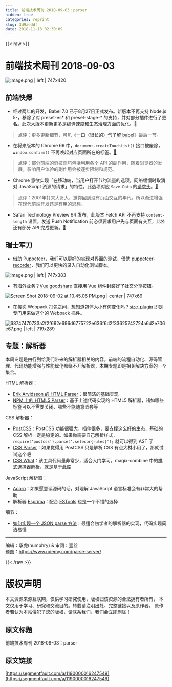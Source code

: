 ```yaml
---
title: 前端技术周刊 2018-09-03：parser
hidden: true
categories: reprint
slug: 3d9aeddf
date: 2018-11-13 02:30:09
---
```


{{< raw >}}
<h1>&#x524D;&#x7AEF;&#x6280;&#x672F;&#x5468;&#x520A; 2018-09-03</h1><p><span class="img-wrap"><img data-src="https://cdn.nlark.com/lark/0/2018/png/15800/1535945380591-95689bb3-c7a3-4cb2-8d4d-d3df3c0a4e7a.png" src="https://static.alili.techhttps://cdn.nlark.com/lark/0/2018/png/15800/1535945380591-95689bb3-c7a3-4cb2-8d4d-d3df3c0a4e7a.png" alt="image.png | left | 747x420" title="image.png | left | 747x420"></span></p><h2>&#x524D;&#x7AEF;&#x5FEB;&#x7206;</h2><ul><li>&#x7ECF;&#x8FC7;&#x4E24;&#x5E74;&#x7684;&#x5F00;&#x53D1;&#xFF0C;Babel 7.0 &#x5DF2;&#x4E8E;8&#x6708;27&#x65E5;&#x6B63;&#x5F0F;&#x53D1;&#x5E03;&#x3002;&#x65B0;&#x7248;&#x672C;&#x4E0D;&#x518D;&#x652F;&#x6301; Node.js 5-&#xFF0C;&#x79FB;&#x9664;&#x4E86;&#x5BF9; preset-es* &#x548C; preset-stage-* &#x7684;&#x652F;&#x6301;&#xFF0C;&#x5E76;&#x5BF9;&#x90E8;&#x5206;&#x63D2;&#x4EF6;&#x8FDB;&#x884C;&#x4E86;&#x66F4;&#x540D;&#x3002;&#x6B64;&#x6B21;&#x5927;&#x7248;&#x672C;&#x66F4;&#x65B0;&#x66F4;&#x591A;&#x662F;&#x7F16;&#x8BD1;&#x901F;&#x5EA6;&#x548C;&#x751F;&#x6001;&#x6CBB;&#x7406;&#x65B9;&#x9762;&#x7684;&#x4F18;&#x5316;&#x3002;<a href="https://babeljs.io/blog/2018/08/27/7.0.0" rel="nofollow noreferrer">&#x1F517;</a></li></ul><blockquote>&#x70B9;&#x8BC4;&#xFF1A;&#x66F4;&#x591A;&#x66F4;&#x65B0;&#x7EC6;&#x8282;&#xFF0C;&#x53EF;&#x89C1;&#x300A;<a href="https://zhuanlan.zhihu.com/p/43249121" rel="nofollow noreferrer">&#x4E00;&#x53E3;&#xFF08;&#x5F88;&#x957F;&#x7684;&#xFF09;&#x6C14;&#x4E86;&#x89E3; babel</a>&#x300B;&#x6700;&#x540E;&#x4E00;&#x8282;&#x3002;</blockquote><ul><li>&#x5728;&#x5C06;&#x6765;&#x7248;&#x672C;&#x7684; Chrome 69 &#x4E2D;&#xFF0C;<code>document.createTouchList()</code> &#x63A5;&#x53E3;&#x88AB;&#x5E9F;&#x9664;&#xFF0C;<code>window.confirm()</code> &#x4E0D;&#x518D;&#x5524;&#x8D77;&#x5BF9;&#x5E94;&#x9875;&#x9762;&#x6240;&#x5728;&#x7684;&#x6807;&#x7B7E;&#x3002;<a href="https://developers.google.com/web/updates/2018/08/chrome-69-deps-rems" rel="nofollow noreferrer">&#x1F517;</a></li></ul><blockquote>&#x70B9;&#x8BC4;&#xFF1A;&#x90E8;&#x5206;&#x524D;&#x7AEF;&#x7684;&#x5947;&#x6280;&#x6DEB;&#x5DE7;&#x5305;&#x62EC;&#x5229;&#x7528;&#x5404;&#x4E2A; API &#x7684;&#x526F;&#x4F5C;&#x7528;&#xFF0C;&#x968F;&#x7740;&#x6D4F;&#x89C8;&#x5668;&#x7684;&#x53D1;&#x5C55;&#xFF0C;&#x5F71;&#x54CD;&#x7528;&#x6237;&#x4F53;&#x9A8C;&#x7684;&#x526F;&#x4F5C;&#x7528;&#x4F1A;&#x88AB;&#x9010;&#x6B65;&#x9650;&#x5236;&#x548C;&#x89C4;&#x8303;&#x3002;</blockquote><ul><li>Chrome &#x610F;&#x6B32;&#x5B9E;&#x73B0;&#x300C;&#x5728;&#x79FB;&#x52A8;&#x7AEF;&#xFF0C;&#x5F53;&#x7528;&#x6237;&#x6253;&#x5F00;&#x8282;&#x7EA6;&#x6D41;&#x91CF;&#x7684;&#x9009;&#x9879;&#xFF0C;&#x7F51;&#x7EDC;&#x7F13;&#x6162;&#x65F6;&#x53D6;&#x6D88;&#x5BF9; JavaScript &#x8D44;&#x6E90;&#x7684;&#x8BF7;&#x6C42;&#x300D;&#x7684;&#x7279;&#x6027;&#x3002;&#x6B64;&#x9009;&#x9879;&#x5BF9;&#x5E94; <code>Save-Data</code> &#x7684;<a href="https://wicg.github.io/netinfo/#-dfn-savedata-dfn-attribute" rel="nofollow noreferrer">&#x8BF7;&#x6C42;&#x5934;</a>&#x3002;<a href="https://www.chromestatus.com/feature/4775088607985664" rel="nofollow noreferrer">&#x1F517;</a></li></ul><blockquote>&#x70B9;&#x8BC4;&#xFF1A;2001&#x5E74;&#x6253;&#x6765;&#x5927;&#x54E5;&#x5927;&#xFF0C;&#x9080;&#x4F60;&#x56DE;&#x5230;&#x6CA1;&#x6709;&#x9875;&#x9762;&#x4EA4;&#x4E92;&#x7684;&#x5E74;&#x4EE3;&#x3002;&#x6240;&#x4EE5;&#x6E10;&#x8FDB;&#x589E;&#x5F3A;&#x5728;&#x73B0;&#x4EE3;&#x524D;&#x7AEF;&#x5F00;&#x53D1;&#x8FD8;&#x662F;&#x6709;&#x7528;&#x7684;&#x601D;&#x60F3;&#x3002;</blockquote><ul><li>Safari Technology Preview 64 &#x53D1;&#x5E03;&#xFF0C;&#x6B64;&#x7248;&#x672C; Fetch API &#x4E0D;&#x518D;&#x652F;&#x6301; <code>content-length</code> &#x8BBE;&#x7F6E;&#xFF0C;&#x53D1;&#x9001; Push Notification &#x524D;&#x5FC5;&#x987B;&#x8981;&#x6C42;&#x7528;&#x6237;&#x5148;&#x4E0E;&#x9875;&#x9762;&#x6709;&#x4EA4;&#x4E92;&#xFF0C;&#x6B64;&#x5916;&#x8FD8;&#x6709;&#x90E8;&#x5206; API &#x5B8C;&#x6210;&#x66F4;&#x65B0;&#x3002;<a href="https://webkit.org/blog/8406/release-notes-for-safari-technology-preview-64/" rel="nofollow noreferrer">&#x1F517;</a></li></ul><h2>&#x745E;&#x58EB;&#x519B;&#x5200;</h2><ul><li>&#x501F;&#x52A9; Puppeteer&#xFF0C;&#x6211;&#x4EEC;&#x53EF;&#x4EE5;&#x66F4;&#x597D;&#x7684;&#x5B9E;&#x73B0;&#x5BF9;&#x754C;&#x9762;&#x7684;&#x6D4B;&#x8BD5;&#xFF0C;&#x501F;&#x52A9; <a href="https://github.com/checkly/puppeteer-recorder" rel="nofollow noreferrer">puppeteer-recorder</a>&#xFF0C;&#x6211;&#x4EEC;&#x53EF;&#x4EE5;&#x66F4;&#x5FEB;&#x7684;&#x5F55;&#x5165;&#x81EA;&#x52A8;&#x5316;&#x6D4B;&#x8BD5;&#x811A;&#x672C;&#x3002;</li></ul><p><span class="img-wrap"><img data-src="https://cdn.nlark.com/lark/0/2018/png/15800/1535899747971-73428581-9922-4717-a40b-14c86ae89563.png" src="https://static.alili.techhttps://cdn.nlark.com/lark/0/2018/png/15800/1535899747971-73428581-9922-4717-a40b-14c86ae89563.png" alt="image.png | left | 747x383" title="image.png | left | 747x383"></span></p><ul><li>&#x6709;&#x6D77;&#x5916;&#x4E1A;&#x52A1;&#xFF1F;<a href="https://github.com/koddr/vue-goodshare/" rel="nofollow noreferrer">Vue goodshare</a> &#x76F4;&#x63A5;&#x7528; Vue &#x7EC4;&#x4EF6;&#x5C01;&#x88C5;&#x597D;&#x4E86;&#x793E;&#x4EA4;&#x5206;&#x4EAB;&#x6309;&#x94AE;&#x3002;</li></ul><p><span class="img-wrap"><img data-src="https://cdn.nlark.com/lark/0/2018/png/15800/1535899558207-b409b249-9b74-481c-b6f7-c872c0a1f5fd.png" src="https://static.alili.techhttps://cdn.nlark.com/lark/0/2018/png/15800/1535899558207-b409b249-9b74-481c-b6f7-c872c0a1f5fd.png" alt="Screen Shot 2018-09-02 at 10.45.06 PM.png | center | 747x69" title="Screen Shot 2018-09-02 at 10.45.06 PM.png | center | 747x69"></span></p><ul><li>&#x5728;&#x6BCF;&#x6B21; Webpack &#x6253;&#x5305;&#x4E4B;&#x95F4;&#xFF0C;&#x60F3;&#x77E5;&#x9053;&#x5305;&#x4F53;&#x5927;&#x5C0F;&#x6709;&#x4F55;&#x53D8;&#x5316;&#x5417;&#xFF1F;<a href="https://github.com/GoogleChromeLabs/size-plugin" rel="nofollow noreferrer">size-plugin</a> &#x5373;&#x662F;&#x4E13;&#x95E8;&#x7528;&#x6765;&#x505A;&#x8FD9;&#x4E2A;&#x7684; Webpack &#x63D2;&#x4EF6;&#x3002;</li></ul><p><span class="img-wrap"><img data-src="https://cdn.nlark.com/lark/0/2018/png/15800/1535899691780-7a5b7682-609e-4440-8539-c88e5c910f3f.png" src="https://static.alili.techhttps://cdn.nlark.com/lark/0/2018/png/15800/1535899691780-7a5b7682-609e-4440-8539-c88e5c910f3f.png" alt="68747470733a2f2f692e696d6775722e636f6d2f33625742724a6d2e706e67.png | left | 719x289" title="68747470733a2f2f692e696d6775722e636f6d2f33625742724a6d2e706e67.png | left | 719x289"></span></p><h2>&#x4E13;&#x9898;&#xFF1A;&#x89E3;&#x6790;&#x5668;</h2><p>&#x672C;&#x5468;&#x4E13;&#x9898;&#x662F;&#x7531;&#x884C;&#x5217;&#x7ED9;&#x6211;&#x4EEC;&#x5E26;&#x6765;&#x7684;&#x89E3;&#x6790;&#x5668;&#x76F8;&#x5173;&#x7684;&#x5185;&#x5BB9;&#x3002;&#x524D;&#x7AEF;&#x7684;&#x6D41;&#x7A0B;&#x81EA;&#x52A8;&#x5316;&#x3001;&#x6E90;&#x7801;&#x7BA1;&#x7406;&#x3001;&#x4EE3;&#x7801;&#x529F;&#x80FD;&#x589E;&#x5F3A;&#x4E0E;&#x6027;&#x80FD;&#x4F18;&#x5316;&#x90FD;&#x7ED5;&#x4E0D;&#x5F00;&#x89E3;&#x6790;&#x5668;&#xFF0C;&#x672C;&#x671F;&#x4E13;&#x9898;&#x5373;&#x662F;&#x76F8;&#x5173;&#x89E3;&#x51B3;&#x65B9;&#x6848;&#x7684;&#x4E00;&#x4E2A;&#x96C6;&#x5408;&#x3002;</p><p>HTML &#x89E3;&#x6790;&#x5668;&#xFF1A;</p><ul><li><a href="http://erik.eae.net/simplehtmlparser/simplehtmlparser.js" rel="nofollow noreferrer">Erik Arvidsson &#x7684; HTML Parser</a>&#xFF1A;&#x5F88;&#x7B80;&#x6D01;&#x7684;&#x57FA;&#x7840;&#x5B9E;&#x73B0;</li><li><a href="https://github.com/inikulin/parse5" rel="nofollow noreferrer">NPM &#x4E0A;&#x7684; HTML5 Parser</a>&#xFF1A;&#x57FA;&#x4E8E;&#x4E0A;&#x8FF0;&#x4EE3;&#x7801;&#x5B9E;&#x73B0;&#x7684; HTML5 &#x89E3;&#x6790;&#x5668;&#xFF0C;&#x8BF8;&#x5982;&#x54EA;&#x4E9B;&#x6807;&#x7B7E;&#x53EF;&#x4EE5;&#x4E0D;&#x9700;&#x8981;&#x5173;&#x95ED;&#x3001;&#x54EA;&#x4E9B;&#x4E0D;&#x80FD;&#x968F;&#x610F;&#x5D4C;&#x5957;&#x7B49;</li></ul><p>CSS &#x89E3;&#x6790;&#x5668;&#xFF1A;</p><ul><li><a href="https://github.com/postcss/postcss" rel="nofollow noreferrer">PostCSS</a>&#xFF1A;PostCSS &#x529F;&#x80FD;&#x5F88;&#x5F3A;&#x5927;&#xFF0C;&#x63D2;&#x4EF6;&#x5F88;&#x591A;&#xFF0C;&#x8981;&#x652F;&#x6491;&#x8FD9;&#x4E48;&#x597D;&#x7684;&#x751F;&#x6001;&#xFF0C;&#x57FA;&#x7840;&#x7684; CSS &#x89E3;&#x6790;&#x4E00;&#x5B9A;&#x662F;&#x7A33;&#x5B9A;&#x7684;&#x3002;&#x5982;&#x679C;&#x4F60;&#x9700;&#x8981;&#x81EA;&#x5DF1;&#x89E3;&#x6790;&#x6837;&#x5F0F;&#xFF0C;<code>require(&apos;postcss&apos;).parse(&apos;.selecor{rules}&apos;);</code> &#x5C31;&#x53EF;&#x4EE5;&#x5F97;&#x5230; AST &#x4E86;</li><li><a href="https://github.com/reworkcss/css" rel="nofollow noreferrer">CSS Parser</a>&#xFF1A;&#x5982;&#x679C;&#x89C9;&#x5F97;&#x7528; PostCSS &#x53EA;&#x662F;&#x89E3;&#x6790; CSS&#xA0;&#x6709;&#x70B9;&#x5927;&#x6750;&#x5C0F;&#x7528;&#x4E86;&#xFF0C;&#x90A3;&#x5C31;&#x8BD5;&#x8BD5;&#x8FD9;&#x4E2A;&#x5427;</li><li><a href="https://github.com/fb55/css-what" rel="nofollow noreferrer">CSS What</a>&#xFF1A;&#x8BE5;&#x5DE5;&#x5177;&#x4EE3;&#x7801;&#x91CF;&#x975E;&#x5E38;&#x5C11;&#xFF0C;&#x9002;&#x5408;&#x5165;&#x95E8;&#x5B66;&#x4E60;&#x3002;magix-combine &#x4E2D;&#x7684;<a href="https://github.com/thx/magix-combine/blob/master/plugins/css-parser.js" rel="nofollow noreferrer">&#x6837;&#x5F0F;&#x9009;&#x62E9;&#x5668;&#x89E3;&#x6790;</a>&#xFF0C;&#x5C31;&#x662F;&#x57FA;&#x4E8E;&#x6B64;&#x5E93;</li></ul><p>JavaScript &#x89E3;&#x6790;&#x5668;&#xFF1A;</p><ul><li><a href="https://github.com/acornjs/acorn" rel="nofollow noreferrer">Acorn</a>&#xFF1A;&#x5982;&#x679C;&#x613F;&#x610F;&#x8BFB;&#x6E90;&#x7801;&#x7684;&#x8BDD;&#xFF0C;&#x5BF9;&#x7406;&#x89E3; JavaScript &#x8BED;&#x8A00;&#x6807;&#x51C6;&#x4F1A;&#x6709;&#x975E;&#x5E38;&#x5927;&#x7684;&#x5E2E;&#x52A9;</li><li>&#x89E3;&#x6790;&#x5668; <a href="http://esprima.org/" rel="nofollow noreferrer">Esprima</a>&#xFF1A;&#x914D;&#x5408; <a href="https://github.com/estools" rel="nofollow noreferrer">ESTools</a> &#x4E5F;&#x662F;&#x4E00;&#x4E2A;&#x4E0D;&#x9519;&#x7684;&#x9009;&#x62E9;</li></ul><p>&#x7EC6;&#x8282;&#xFF1A;</p><ul><li><a href="https://segmentfault.com/a/1190000016196021">&#x5982;&#x4F55;&#x5B9E;&#x73B0;&#x4E00;&#x4E2A; JSON.parse &#x65B9;&#x6CD5;</a>&#xFF1A;&#x6700;&#x9002;&#x5408;&#x521D;&#x5B66;&#x8005;&#x7684;&#x89E3;&#x6790;&#x5668;&#x7684;&#x5B9E;&#x73B0;&#xFF0C;&#x4EE3;&#x7801;&#x5B9E;&#x73B0;&#x7B80;&#x6D01;&#x6613;&#x61C2;</li></ul><hr><p>&#x7F16;&#x8F91;&#xFF1A;&#x627F;&#x864E;(humphry) &amp; &#x5BA1;&#x9605;&#xFF1A;&#x58F9;&#x4E1D;<br>&#x9898;&#x56FE;&#xFF1A;<a href="https://www.udemy.com/parse-server/" rel="nofollow noreferrer">https://www.udemy.com/parse-server/</a></p>
{{< /raw >}}

# 版权声明
本文资源来源互联网，仅供学习研究使用，版权归该资源的合法拥有者所有，
本文仅用于学习、研究和交流目的。转载请注明出处、完整链接以及原作者。
原作者若认为本站侵犯了您的版权，请联系我们，我们会立即删除！

## 原文标题
前端技术周刊 2018-09-03：parser

## 原文链接
[https://segmentfault.com/a/1190000016247549](https://segmentfault.com/a/1190000016247549)


